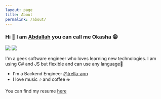 ```yaml
---
layout: page
title: About
permalink: /about/
---
```


### Hi 👋  I am [Abdallah](https://www.linkedin.com/in/abdallah-okasha/ "https://www.linkedin.com/in/abdallah-okasha/") you can call me Okasha 😁

<p>
    <a href="https://www.linkedin.com/in/abdallah-okasha/"><img src="https://img.shields.io/badge/linkedin-%230177B5?style=flat&logo=linkedin&logoColor=white"/></a>
    <a href="https://stackoverflow.com/users/5863487/abdallah-okasha?tab=profile"><img src="https://img.shields.io/badge/stackoverflow-%230177B5?logo=stackoverflow&logoColor=white""/></a>
</p>
  
I'm a geek software engineer who loves learning new technologies. I am using C# and JS but flexible and can use any language🕺

- I'm a Backend Engineer [@trella-app](https://www.trella.app/)
- I love music 🎶 and coffee ☕️

You can find my resume <a href="https://drive.google.com/drive/u/0/folders/1wxT6m1dsETvpmGYchB5Sm-JALMS1VTD4">here</a>
